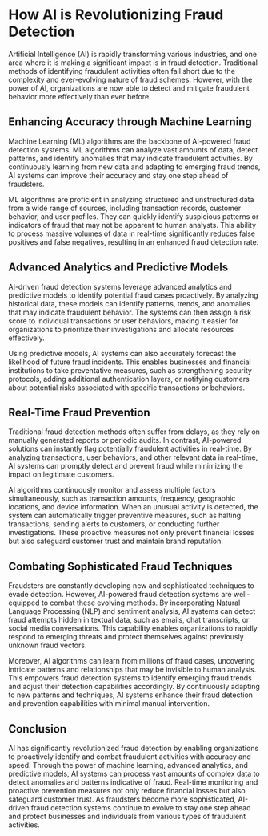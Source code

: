 # How AI is Revolutionizing Fraud Detection

Artificial Intelligence (AI) is rapidly transforming various industries, and one area where it is making a significant impact is in fraud detection. Traditional methods of identifying fraudulent activities often fall short due to the complexity and ever-evolving nature of fraud schemes. However, with the power of AI, organizations are now able to detect and mitigate fraudulent behavior more effectively than ever before.

## Enhancing Accuracy through Machine Learning

Machine Learning (ML) algorithms are the backbone of AI-powered fraud detection systems. ML algorithms can analyze vast amounts of data, detect patterns, and identify anomalies that may indicate fraudulent activities. By continuously learning from new data and adapting to emerging fraud trends, AI systems can improve their accuracy and stay one step ahead of fraudsters.

ML algorithms are proficient in analyzing structured and unstructured data from a wide range of sources, including transaction records, customer behavior, and user profiles. They can quickly identify suspicious patterns or indicators of fraud that may not be apparent to human analysts. This ability to process massive volumes of data in real-time significantly reduces false positives and false negatives, resulting in an enhanced fraud detection rate.

## Advanced Analytics and Predictive Models

AI-driven fraud detection systems leverage advanced analytics and predictive models to identify potential fraud cases proactively. By analyzing historical data, these models can identify patterns, trends, and anomalies that may indicate fraudulent behavior. The systems can then assign a risk score to individual transactions or user behaviors, making it easier for organizations to prioritize their investigations and allocate resources effectively.

Using predictive models, AI systems can also accurately forecast the likelihood of future fraud incidents. This enables businesses and financial institutions to take preventative measures, such as strengthening security protocols, adding additional authentication layers, or notifying customers about potential risks associated with specific transactions or behaviors.

## Real-Time Fraud Prevention

Traditional fraud detection methods often suffer from delays, as they rely on manually generated reports or periodic audits. In contrast, AI-powered solutions can instantly flag potentially fraudulent activities in real-time. By analyzing transactions, user behaviors, and other relevant data in real-time, AI systems can promptly detect and prevent fraud while minimizing the impact on legitimate customers.

AI algorithms continuously monitor and assess multiple factors simultaneously, such as transaction amounts, frequency, geographic locations, and device information. When an unusual activity is detected, the system can automatically trigger preventive measures, such as halting transactions, sending alerts to customers, or conducting further investigations. These proactive measures not only prevent financial losses but also safeguard customer trust and maintain brand reputation.

## Combating Sophisticated Fraud Techniques

Fraudsters are constantly developing new and sophisticated techniques to evade detection. However, AI-powered fraud detection systems are well-equipped to combat these evolving methods. By incorporating Natural Language Processing (NLP) and sentiment analysis, AI systems can detect fraud attempts hidden in textual data, such as emails, chat transcripts, or social media conversations. This capability enables organizations to rapidly respond to emerging threats and protect themselves against previously unknown fraud vectors.

Moreover, AI algorithms can learn from millions of fraud cases, uncovering intricate patterns and relationships that may be invisible to human analysis. This empowers fraud detection systems to identify emerging fraud trends and adjust their detection capabilities accordingly. By continuously adapting to new patterns and techniques, AI systems enhance their fraud detection and prevention capabilities with minimal manual intervention.

## Conclusion

AI has significantly revolutionized fraud detection by enabling organizations to proactively identify and combat fraudulent activities with accuracy and speed. Through the power of machine learning, advanced analytics, and predictive models, AI systems can process vast amounts of complex data to detect anomalies and patterns indicative of fraud. Real-time monitoring and proactive prevention measures not only reduce financial losses but also safeguard customer trust. As fraudsters become more sophisticated, AI-driven fraud detection systems continue to evolve to stay one step ahead and protect businesses and individuals from various types of fraudulent activities.